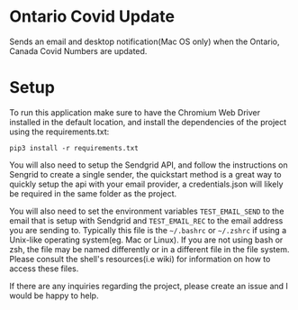 # Ontario Covid Update
Sends an email and desktop notification(Mac OS only) when the Ontario, Canada Covid Numbers are updated.

# Setup
To run this application make sure to have the Chromium Web Driver installed in the default location, and install the dependencies of the project using the requirements.txt:

```
pip3 install -r requirements.txt
```
You will also need to setup the Sendgrid API, and follow the instructions on Sengrid to create a single sender, the quickstart method is a great way to quickly setup the api with your email provider, a credentials.json will likely be required in the same folder as the project.

You will also need to set the environment variables ```TEST_EMAIL_SEND``` to the email that is setup with Sendgrid and ```TEST_EMAIL_REC``` to the email address you are sending to. Typically this file is the ```~/.bashrc``` or ```~/.zshrc``` if using a Unix-like operating system(eg. Mac or Linux). If you are not using bash or zsh, the file may be named differently or in a different file in the file system. Please consult the shell's resources(i.e wiki) for information on how to access these files.

If there are any inquiries regarding the project, please create an issue and I would be happy to help.

